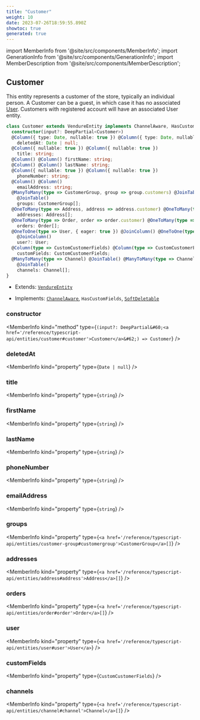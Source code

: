 ```yaml
---
title: "Customer"
weight: 10
date: 2023-07-26T18:59:55.890Z
showtoc: true
generated: true
---
```

<!-- This file was generated from the Vendure source. Do not modify. Instead, re-run the "docs:build" script -->
import MemberInfo from '@site/src/components/MemberInfo';
import GenerationInfo from '@site/src/components/GenerationInfo';
import MemberDescription from '@site/src/components/MemberDescription';


## Customer

<GenerationInfo sourceFile="packages/core/src/entity/customer/customer.entity.ts" sourceLine="22" packageName="@vendure/core" />

This entity represents a customer of the store, typically an individual person. A Customer can be
a guest, in which case it has no associated <a href='/reference/typescript-api/entities/user#user'>User</a>. Customers with registered account will
have an associated User entity.

```ts title="Signature"
class Customer extends VendureEntity implements ChannelAware, HasCustomFields, SoftDeletable {
  constructor(input?: DeepPartial<Customer>)
  @Column({ type: Date, nullable: true }) @Column({ type: Date, nullable: true })
    deletedAt: Date | null;
  @Column({ nullable: true }) @Column({ nullable: true })
    title: string;
  @Column() @Column() firstName: string;
  @Column() @Column() lastName: string;
  @Column({ nullable: true }) @Column({ nullable: true })
    phoneNumber: string;
  @Column() @Column()
    emailAddress: string;
  @ManyToMany(type => CustomerGroup, group => group.customers) @JoinTable() @ManyToMany(type => CustomerGroup, group => group.customers)
    @JoinTable()
    groups: CustomerGroup[];
  @OneToMany(type => Address, address => address.customer) @OneToMany(type => Address, address => address.customer)
    addresses: Address[];
  @OneToMany(type => Order, order => order.customer) @OneToMany(type => Order, order => order.customer)
    orders: Order[];
  @OneToOne(type => User, { eager: true }) @JoinColumn() @OneToOne(type => User, { eager: true })
    @JoinColumn()
    user?: User;
  @Column(type => CustomCustomerFields) @Column(type => CustomCustomerFields)
    customFields: CustomCustomerFields;
  @ManyToMany(type => Channel) @JoinTable() @ManyToMany(type => Channel)
    @JoinTable()
    channels: Channel[];
}
```
* Extends: <code><a href='/reference/typescript-api/entities/vendure-entity#vendureentity'>VendureEntity</a></code>


* Implements: <code><a href='/reference/typescript-api/entities/interfaces#channelaware'>ChannelAware</a></code>, <code>HasCustomFields</code>, <code><a href='/reference/typescript-api/entities/interfaces#softdeletable'>SoftDeletable</a></code>



<div className="members-wrapper">

### constructor

<MemberInfo kind="method" type={`(input?: DeepPartial&#60;<a href='/reference/typescript-api/entities/customer#customer'>Customer</a>&#62;) => Customer`}   />


### deletedAt

<MemberInfo kind="property" type={`Date | null`}   />


### title

<MemberInfo kind="property" type={`string`}   />


### firstName

<MemberInfo kind="property" type={`string`}   />


### lastName

<MemberInfo kind="property" type={`string`}   />


### phoneNumber

<MemberInfo kind="property" type={`string`}   />


### emailAddress

<MemberInfo kind="property" type={`string`}   />


### groups

<MemberInfo kind="property" type={`<a href='/reference/typescript-api/entities/customer-group#customergroup'>CustomerGroup</a>[]`}   />


### addresses

<MemberInfo kind="property" type={`<a href='/reference/typescript-api/entities/address#address'>Address</a>[]`}   />


### orders

<MemberInfo kind="property" type={`<a href='/reference/typescript-api/entities/order#order'>Order</a>[]`}   />


### user

<MemberInfo kind="property" type={`<a href='/reference/typescript-api/entities/user#user'>User</a>`}   />


### customFields

<MemberInfo kind="property" type={`CustomCustomerFields`}   />


### channels

<MemberInfo kind="property" type={`<a href='/reference/typescript-api/entities/channel#channel'>Channel</a>[]`}   />




</div>
